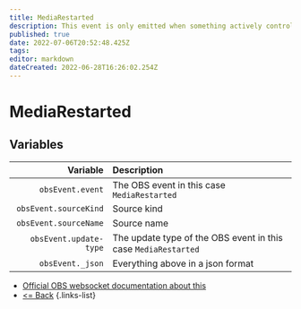 ```yaml
---
title: MediaRestarted
description: This event is only emitted when something actively controls the media/VLC source. In other words, the source will never emit this on its own naturally.
published: true
date: 2022-07-06T20:52:48.425Z
tags: 
editor: markdown
dateCreated: 2022-06-28T16:26:02.254Z
---
```


# MediaRestarted

## Variables

| Variable | Description |
|---------:|:------------|
| `obsEvent.event` | The OBS event in this case `MediaRestarted`
| `obsEvent.sourceKind` | Source kind
| `obsEvent.sourceName` | Source name
| `obsEvent.update-type` | The update type of the OBS event in this case `MediaRestarted`
| `obsEvent._json` | Everything above in a json format

* [Official OBS websocket documentation about this](https://github.com/obsproject/obs-websocket/blob/4.x-current/docs/generated/protocol.md#mediarestarted)
* [<= Back](/en/Broadcasters/OBS/Events)
{.links-list}